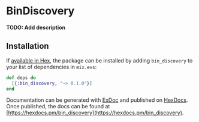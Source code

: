 # BinDiscovery

**TODO: Add description**

## Installation

If [available in Hex](https://hex.pm/docs/publish), the package can be installed
by adding `bin_discovery` to your list of dependencies in `mix.exs`:

```elixir
def deps do
  [{:bin_discovery, "~> 0.1.0"}]
end
```

Documentation can be generated with [ExDoc](https://github.com/elixir-lang/ex_doc)
and published on [HexDocs](https://hexdocs.pm). Once published, the docs can
be found at [https://hexdocs.pm/bin_discovery](https://hexdocs.pm/bin_discovery).
